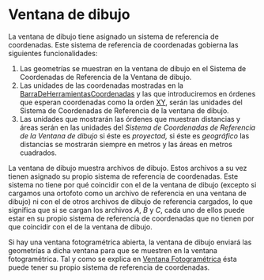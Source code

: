 # Ventana de dibujo

La ventana de dibujo tiene asignado un sistema de referencia de coordenadas. Este sistema de referencia de coordenadas gobierna las siguientes funcionalidades:

1. Las geometrías se muestran en la ventana de dibujo en el Sistema de Coordenadas de Referencia de la Ventana de dibujo.
2. Las unidades de las coordenadas mostradas en la [BarraDeHerramientasCoordenadas](https://github.com/digi21/docs/tree/7fc627c885c16fb88afc7cc05a6df2a2f4a54563/digi3d-net/sistemas-referencia-coordenadas/implementacion-src-modulos-digi3d/ventana-dibujo/BarraDeHerramientasCoordenadas.html) y las que introduciremos en órdenes que esperan coordenadas como la orden [XY](https://github.com/digi21/docs/tree/7fc627c885c16fb88afc7cc05a6df2a2f4a54563/digi3d-net/sistemas-referencia-coordenadas/implementacion-src-modulos-digi3d/ventana-dibujo/5a5b8d48-1e11-4360-a409-266f74c85f48/README.md), serán las unidades del Sistema de Coordenadas de Referencia de la ventana de dibujo.
3. Las unidades que mostrarán las órdenes que muestran distancias y áreas serán en las unidades del _Sistema de Coordenadas de Referencia de la Ventana de dibujo_ si éste es _proyectad,_ si éste es _geográfico_ las distancias se mostrarán siempre en metros y las áreas en metros cuadrados.

La ventana de dibujo muestra archivos de dibujo. Estos archivos a su vez tienen asignado su propio sistema de referencia de coordenadas. Este sistema no tiene por qué coincidir con el de la ventana de dibujo \(excepto si cargamos una ortofoto como un archivo de referencia en una ventana de dibujo\) ni con el de otros archivos de dibujo de referencia cargados, lo que significa que si se cargan los archivos _A_, _B_ y _C_, cada uno de ellos puede estar en su propio sistema de referencia de coordenadas que no tienen por que coincidir con el de la ventana de dibujo.

Si hay una ventana fotogramétrica abierta, la ventana de dibujo enviará las geometrías a dicha ventana para que se muestren en la ventana fotogramétrica. Tal y como se explica en [Ventana Fotogramétrica](https://github.com/digi21/docs/tree/7fc627c885c16fb88afc7cc05a6df2a2f4a54563/digi3d-net/sistemas-referencia-coordenadas/implementacion-src-modulos-digi3d/ventana-dibujo/VentanaFotogrametrica.html) ésta puede tener su propio sistema de referencia de coordenadas.

